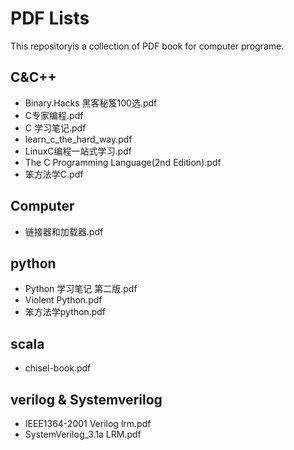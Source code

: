 
# PDF Lists

This repositoryis a collection of PDF book for computer programe.


## C&C++
- Binary.Hacks 黑客秘笈100选.pdf
- C专家编程.pdf
- C 学习笔记.pdf
- learn_c_the_hard_way.pdf
- LinuxC编程一站式学习.pdf
- The C Programming Language(2nd Edition).pdf
- 笨方法学C.pdf

##  Computer
- 链接器和加载器.pdf


## python
- Python 学习笔记 第二版.pdf
- Violent Python.pdf
- 笨方法学python.pdf

## scala
- chisel-book.pdf


## verilog & Systemverilog
- IEEE1364-2001 Verilog lrm.pdf
- SystemVerilog_3.1a LRM.pdf

